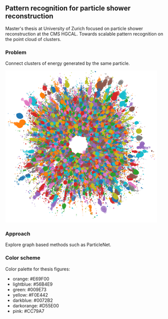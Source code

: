 ## Pattern recognition for particle shower reconstruction

Master's thesis at University of Zurich focused on particle shower reconstruction at the CMS HGCAL.
Towards scalable pattern recognition on the point cloud of clusters.

### Problem

Connect clusters of energy generated by the same particle.

![](./figures/donut_50e_front.png)

### Approach

Explore graph based methods such as ParticleNet.

### Color scheme

Color palette for thesis figures:
- orange: #E69F00
- lightblue: #56B4E9
- green: #009E73
- yellow: #F0E442
- darkblue: #0072B2
- darkorange: #D55E00
- pink: #CC79A7